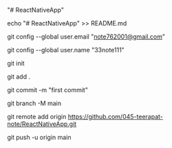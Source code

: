 "# ReactNativeApp" 

echo "# ReactNativeApp" >> README.md

git config --global user.email "note762001@gmail.com"

git config --global user.name "33note111"

git init

git add .

git commit -m "first commit"

git branch -M main

git remote add origin https://github.com/045-teerapat-note/ReactNativeApp.git

git push -u origin main
